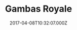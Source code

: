 ---
date: 2017-04-08T10:32:07.000Z
title: Gambas Royale
latitude: 46.555846434467064
longitude: 0.30418881243986234
category: checkin
---